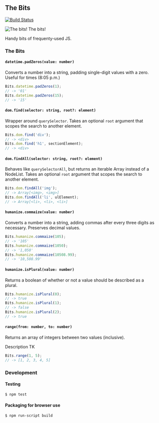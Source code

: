 The Bits
--------
[![Build Status](https://travis-ci.org/banterability/the-bits.svg?branch=master)](https://travis-ci.org/banterability/the-bits)

![The bits! The bits!](https://s3.amazonaws.com/f.cl.ly/items/120u3h1W031T21411n1l/the-bits-cap.gif)

Handy bits of frequenty-used JS.


### The Bits

#### `datetime.padZeros(value: number)`

Converts a number into a string, padding single-digit values with a zero. Useful for times (8:05 p.m.)

```javascript
Bits.datetime.padZeros(1);
// -> '01'
Bits.datetime.padZeros(15);
// -> '15'
```

#### `dom.find(selector: string, root?: element)`

Wrapper around `querySelector`. Takes an optional `root` argument that scopes the search to another element.

```javascript
Bits.dom.find('div');
// -> <div>
Bits.dom.find('h1', sectionElement);
// -> <div>
```

#### `dom.findAll(selector: string, root?: element)`

Behaves like `querySelectorAll`, but returns an iterable Array instead of a NodeList. Takes an optional `root` argument that scopes the search to another element.

```javascript
Bits.dom.findAll('img');
// -> Array[<img>, <img>]
Bits.dom.findAll('li', ulElement);
// -> Array[<li>, <li>, <li>]
```

#### `humanize.commaize(value: number)`

Converts a number into a string, adding commas after every three digits as necessary. Preserves decimal values.

```javascript
Bits.humanize.commaize(105);
// -> '105'
Bits.humanize.commaize(1050);
// -> '1,050'
Bits.humanize.commaize(10508.99);
// -> '10,508.99'
```

#### `humanize.isPlural(value: number)`

Returns a boolean of whether or not a value should be described as a plural.

```javascript
Bits.humanize.isPlural(0);
// -> true
Bits.humanize.isPlural(1);
// -> false
Bits.humanize.isPlural(2);
// -> true
```

#### `range(from: number, to: number)`

Returns an array of integers between two values (inclusive).

Description TK

```javascript
Bits.range(1, 5);
// -> [1, 2, 3, 4, 5]
```

### Development

#### Testing

```bash
$ npm test
```

#### Packaging for browser use

```bash
$ npm run-script build
```
